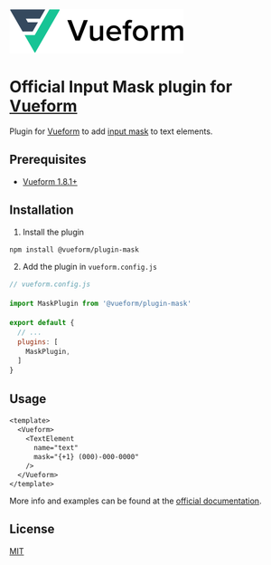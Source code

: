 <a href="https://vueform.com?cid=plugin-mask">
  <picture>
    <source media="(prefers-color-scheme: dark)" srcset="https://github.com/vueform/plugin-mask/raw/main/assets/logo-dark.svg">
    <img alt="Vueform Logo" src="https://github.com/vueform/plugin-mask/raw/main/assets/logo.svg">
  </picture>
</a>

<br>


# Official Input Mask plugin for [Vueform](https://github.com/vueform/vueform)

Plugin for [Vueform](https://github.com/vueform/vueform) to add [input mask](https://vueform.com/reference/text-element#option-mask) to text elements.

## Prerequisites

- [Vueform 1.8.1+](https://github.com/vueform/vueform)

## Installation

1. Install the plugin

```bash
npm install @vueform/plugin-mask
```

2. Add the plugin in `vueform.config.js`

```js
// vueform.config.js

import MaskPlugin from '@vueform/plugin-mask'

export default {
  // ...
  plugins: [
    MaskPlugin,
  ]
}

```

## Usage



```vue
<template>
  <Vueform>
    <TextElement
      name="text"
      mask="{+1} (000)-000-0000"
    />
  </Vueform>
</template>
```

More info and examples can be found at the [official documentation](https://vueform.com/reference/text-element#option-mask).

## License

[MIT](https://opensource.org/licenses/MIT)